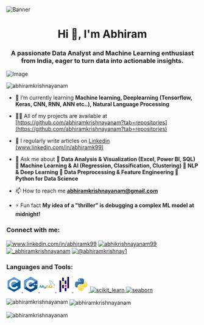 ![Banner](https://mir-s3-cdn-cf.behance.net/project_modules/max_1200/81bb4b165684019.640b6038d133e.gif)

<h1 align="center">Hi 👋, I'm Abhiram</h1>
<h3 align="center">A passionate Data Analyst and Machine Learning enthusiast from India, eager to turn data into actionable insights.</h3>

![Image](https://encrypted-tbn0.gstatic.com/images?q=tbn:ANd9GcRd7Eh8T-UFFiGyo77YCVcp3QEavkROizHWDsCsLqcQBbbBiZAFSYrWW7Kzs5Afy7HoW18&usqp=CAU)

<p align="left"> <img src="https://komarev.com/ghpvc/?username=abhiramkrishnayanam&label=Profile%20views&color=0e75b6&style=flat" alt="abhiramkrishnayanam" /> </p>

- 🌱 I’m currently learning **Machine learning, Deeplearning (Tensorflow, Keras, CNN, RNN, ANN etc..), Natural Language Processing**

- 👨‍💻 All of my projects are available at [https://github.com/abhiramkrishnayanam?tab=repositories](https://github.com/abhiramkrishnayanam?tab=repositories)

- 📝 I regularly write articles on [Linkedin (www.linkedin.com/in/abhiramk99)](Linkedin (www.linkedin.com/in/abhiramk99))

- 💬 Ask me about **🔹 Data Analysis & Visualization (Excel, Power BI, SQL) 🔹 Machine Learning & AI (Regression, Classification, Clustering) 🔹 NLP & Deep Learning 🔹 Data Preprocessing & Feature Engineering 🔹 Python for Data Science**

- 📫 How to reach me **abhiramkrishnayanam@gmail.com**

- ⚡ Fun fact **My idea of a "thriller" is debugging a complex ML model at midnight!**

<h3 align="left">Connect with me:</h3>
<p align="left">
<a href="https://linkedin.com/in/www.linkedin.com/in/abhiramk99" target="blank"><img align="center" src="https://raw.githubusercontent.com/rahuldkjain/github-profile-readme-generator/master/src/images/icons/Social/linked-in-alt.svg" alt="www.linkedin.com/in/abhiramk99" height="30" width="40" /></a>
<a href="https://kaggle.com/abhikrishnayanam99" target="blank"><img align="center" src="https://raw.githubusercontent.com/rahuldkjain/github-profile-readme-generator/master/src/images/icons/Social/kaggle.svg" alt="abhikrishnayanam99" height="30" width="40" /></a>
<a href="https://instagram.com/_abhiramkrishnayanam" target="blank"><img align="center" src="https://raw.githubusercontent.com/rahuldkjain/github-profile-readme-generator/master/src/images/icons/Social/instagram.svg" alt="_abhiramkrishnayanam" height="30" width="40" /></a>
<a href="https://www.hackerrank.com/@abhiramkrishnay1" target="blank"><img align="center" src="https://raw.githubusercontent.com/rahuldkjain/github-profile-readme-generator/master/src/images/icons/Social/hackerrank.svg" alt="@abhiramkrishnay1" height="30" width="40" /></a>
</p>

<h3 align="left">Languages and Tools:</h3>
<p align="left"> <a href="https://www.cprogramming.com/" target="_blank" rel="noreferrer"> <img src="https://raw.githubusercontent.com/devicons/devicon/master/icons/c/c-original.svg" alt="c" width="40" height="40"/> </a> <a href="https://www.w3schools.com/cpp/" target="_blank" rel="noreferrer"> <img src="https://raw.githubusercontent.com/devicons/devicon/master/icons/cplusplus/cplusplus-original.svg" alt="cplusplus" width="40" height="40"/> </a> <a href="https://www.mysql.com/" target="_blank" rel="noreferrer"> <img src="https://raw.githubusercontent.com/devicons/devicon/master/icons/mysql/mysql-original-wordmark.svg" alt="mysql" width="40" height="40"/> </a> <a href="https://pandas.pydata.org/" target="_blank" rel="noreferrer"> <img src="https://raw.githubusercontent.com/devicons/devicon/2ae2a900d2f041da66e950e4d48052658d850630/icons/pandas/pandas-original.svg" alt="pandas" width="40" height="40"/> </a> <a href="https://www.python.org" target="_blank" rel="noreferrer"> <img src="https://raw.githubusercontent.com/devicons/devicon/master/icons/python/python-original.svg" alt="python" width="40" height="40"/> </a> <a href="https://scikit-learn.org/" target="_blank" rel="noreferrer"> <img src="https://upload.wikimedia.org/wikipedia/commons/0/05/Scikit_learn_logo_small.svg" alt="scikit_learn" width="40" height="40"/> </a> <a href="https://seaborn.pydata.org/" target="_blank" rel="noreferrer"> <img src="https://seaborn.pydata.org/_images/logo-mark-lightbg.svg" alt="seaborn" width="40" height="40"/> </a> </p>

<p><img align="left" src="https://github-readme-stats.vercel.app/api/top-langs?username=abhiramkrishnayanam&show_icons=true&locale=en&layout=compact" alt="abhiramkrishnayanam" /></p>

<p>&nbsp;<img align="center" src="https://github-readme-stats.vercel.app/api?username=abhiramkrishnayanam&show_icons=true&locale=en" alt="abhiramkrishnayanam" /></p>

<p><img align="center" src="https://github-readme-streak-stats.herokuapp.com/?user=abhiramkrishnayanam&" alt="abhiramkrishnayanam" /></p>

